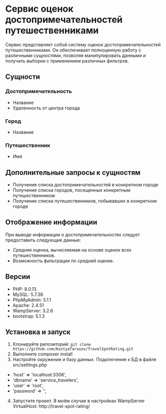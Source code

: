 # Сервис оценок достопримечательностей путешественниками

Сервис представляет собой систему оценок достопримечательностей путешественниками. Он обеспечивает полноценную работу с различными сущностями, позволяя манипулировать данными и получать выборки с применением различных фильтров.

## Сущности

### Достопримечательность
- Название
- Удаленность от центра города

### Город
- Название

### Путешественник
- Имя

## Дополнительные запросы к сущностям

- Получение списка достопримечательностей в конкретном городе
- Получение списка городов, посещенных конкретным путешественником
- Получение списка путешественников, побывавших в конкретном городе

## Отображение информации

При выводе информации о достопримечательностях следует предоставить следующие данные:
- Средняя оценка, вычисляемая на основе оценок всех путешественников.
- Возможность фильтрации по средней оценке.

## Версии

- PHP: 8.0.13.
- MySQL: 5.7.36
- PhpMyAdmin: 5.1.1
- Apache: 2.4.51
- WampServer: 3.2.6
- bootstrap: 5.1.3

## Установка и запуск

1. Клонируйте репозиторий: `git clone https://github.com/KostyaTarasov/TravelSpotRating.git`
2. Выполните composer install
3. Настройте окружение и базу данных. Подключение к БД в файле src/settings.php
 - 'host' => 'localhost:3306',
 - 'dbname' => 'service_travelers',
 - 'user' => 'root',
 - 'password' => '',
4. Запустите проект. В моём случае в настройках WampServer VirtualHost: http://travel-spot-rating/